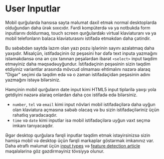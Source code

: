 # User Inputlar

Mobil qurğularda hansısa sayta məlumat daxil etmək normal desktoplarda olduğundan daha ürək sıxıcıdır. Fərdi kompüterdə və ya notbukda form inputlarını doldurmaq, touch screen qurğulardakı virtual klaviaturanı və ya mobil telefonların balaca klaviaturasını istifadə etməkdən daha çətindir.

Bu səbəbdən saytda lazım olan yazı pozu işlərinin sayını azalatmaq daha yaxşıdır. Misalçün, istifadəçinin öz peşəsini hər dəfə text inputa yazmağını istəməkdənsə ona ən çox tanınan peşələrdən ibarət `<select>` input təqdim etməyiniz daha məqsədəuyğundur. İstifadəçinin peşəsinin sizin təqdim etdiyiniz variantlar arasında mövcud olmaması ehtimalını nəzərə alaraq "Digər" seçimi də təqdim edə və o zaman istifadəçidən peşəsinin adını yazmağını istəyə bilərsiniz.

Həmçinin mobil qurğuların date input kimi HTML5 input tiplərilə yaxşı yola getdiyini nəzərə alaraq onlardan daha çox istifadə edə bilərsiniz.

- `number`, `tel` və `email` kimi input növləri mobil istifadəçilərə daha uyğun olan klaviatura açmasına səbəb olacaq və bu sizin istifadəçiləriniz üçün rahatlıq yaradacaqdır.
- `time` və `date` kimi inputlar isə mobil istifadəçilərə uyğun vaxt seçmə imkanı tanıyacaqdır.

Əgər desktop qurğulara fərqli inputlar təqdim etmək istəyirsinizsə sizin həmişə mobil və desktop üçün fərqli markaplar göstərmək imkanınız var. Daha ətraflı məlumat üçün [input types](http://diveinto.html5doctor.com/detect.html#input-types) və [feature detection article](https://developer.mozilla.org/en-US/docs/Learn/Tools_and_testing/Cross_browser_testing/Feature_detection) məqalələrinə göz gəzdirməyiniz tövsiyyə olunur.
